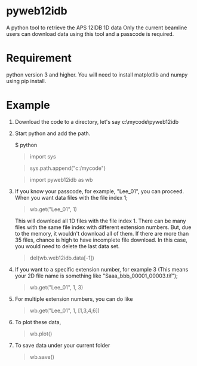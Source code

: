# pyweb12idb
 A python tool to retrieve the APS 12IDB 1D data
 Only the current beamline users can download data using this tool and a passcode is required.

# Requirement
 python version 3 and higher.
 You will need to install matplotlib and numpy using pip install.

# Example
 1. Download the code to a directory, let's say c:\mycode\pyweb12idb
 2. Start python and add the path.
    
    $ python
    
    >import sys
    
    >sys.path.append("c:/mycode")
    
    >import pyweb12idb as wb
 3. If you know your passcode, for example, "Lee_01", you can proceed. When you want data files with the file index 1;
    
    >wb.get("Lee_01", 1)
    
    This will download all 1D files with the file index 1. There can be many files with the same file index with different extension numbers.
    But, due to the memory, it wouldn't download all of them. If there are more than 35 files, chance is high to have incomplete file download.
    In this case, you would need to delete the last data set.
    
    >del(wb.web12idb.data[-1])
    
 4. If you want to a specific extension number, for example 3 (This means your 2D file name is something like "Saaa_bbb_00001_00003.tif");
    
    >wb.get("Lee_01", 1, 3)
 5. For multiple extension numbers, you can do like
    
    >wb.get("Lee_01", 1, [1,3,4,6])
 6. To plot these data,
    
    >wb.plot()
 7. To save data under your current folder
    
    >wb.save()
